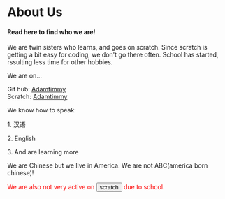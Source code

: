 
<html>
  <body>




     
<h1>About Us</h1>
<h4> Read here to find who we are! </h4>
    </head>
  <body> <p>We are twin sisters who learns, and goes on scratch. Since scratch is getting a bit easy for coding, we don't go there often. School has started, rssulting less time for other hobbies.</p>
  
  <p>We are on...</p>
  Git hub: <a href= "https://github.com/Adamtimmy">Adamtimmy</a><br>
  Scratch:  <a href= "https://scratch.mit.edu/users/AdamTimmy/"> Adamtimmy </a>
  <p> We know how to speak: </p>
  <p>1. 汉语</p>
    <p>2. English</p>
    <p>3. And are learning more</p>
     

  <p> We are Chinese but we live in America. We are not ABC(america born chinese)!</p>

 <p style="color : red; ">We are also not very active on <button>scratch</button> due to school. </p>


 


</body>
</html>




